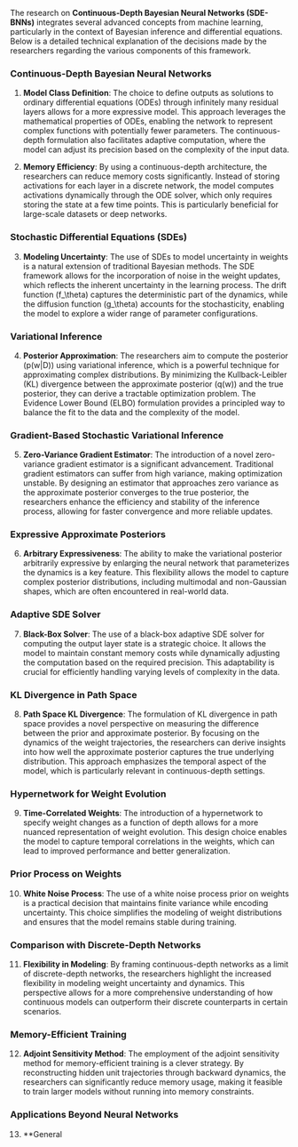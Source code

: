 The research on **Continuous-Depth Bayesian Neural Networks (SDE-BNNs)** integrates several advanced concepts from machine learning, particularly in the context of Bayesian inference and differential equations. Below is a detailed technical explanation of the decisions made by the researchers regarding the various components of this framework.

### Continuous-Depth Bayesian Neural Networks

1. **Model Class Definition**: The choice to define outputs as solutions to ordinary differential equations (ODEs) through infinitely many residual layers allows for a more expressive model. This approach leverages the mathematical properties of ODEs, enabling the network to represent complex functions with potentially fewer parameters. The continuous-depth formulation also facilitates adaptive computation, where the model can adjust its precision based on the complexity of the input data.

2. **Memory Efficiency**: By using a continuous-depth architecture, the researchers can reduce memory costs significantly. Instead of storing activations for each layer in a discrete network, the model computes activations dynamically through the ODE solver, which only requires storing the state at a few time points. This is particularly beneficial for large-scale datasets or deep networks.

### Stochastic Differential Equations (SDEs)

3. **Modeling Uncertainty**: The use of SDEs to model uncertainty in weights is a natural extension of traditional Bayesian methods. The SDE framework allows for the incorporation of noise in the weight updates, which reflects the inherent uncertainty in the learning process. The drift function \(f_\theta\) captures the deterministic part of the dynamics, while the diffusion function \(g_\theta\) accounts for the stochasticity, enabling the model to explore a wider range of parameter configurations.

### Variational Inference

4. **Posterior Approximation**: The researchers aim to compute the posterior \(p(w|D)\) using variational inference, which is a powerful technique for approximating complex distributions. By minimizing the Kullback-Leibler (KL) divergence between the approximate posterior \(q(w)\) and the true posterior, they can derive a tractable optimization problem. The Evidence Lower Bound (ELBO) formulation provides a principled way to balance the fit to the data and the complexity of the model.

### Gradient-Based Stochastic Variational Inference

5. **Zero-Variance Gradient Estimator**: The introduction of a novel zero-variance gradient estimator is a significant advancement. Traditional gradient estimators can suffer from high variance, making optimization unstable. By designing an estimator that approaches zero variance as the approximate posterior converges to the true posterior, the researchers enhance the efficiency and stability of the inference process, allowing for faster convergence and more reliable updates.

### Expressive Approximate Posteriors

6. **Arbitrary Expressiveness**: The ability to make the variational posterior arbitrarily expressive by enlarging the neural network that parameterizes the dynamics is a key feature. This flexibility allows the model to capture complex posterior distributions, including multimodal and non-Gaussian shapes, which are often encountered in real-world data.

### Adaptive SDE Solver

7. **Black-Box Solver**: The use of a black-box adaptive SDE solver for computing the output layer state is a strategic choice. It allows the model to maintain constant memory costs while dynamically adjusting the computation based on the required precision. This adaptability is crucial for efficiently handling varying levels of complexity in the data.

### KL Divergence in Path Space

8. **Path Space KL Divergence**: The formulation of KL divergence in path space provides a novel perspective on measuring the difference between the prior and approximate posterior. By focusing on the dynamics of the weight trajectories, the researchers can derive insights into how well the approximate posterior captures the true underlying distribution. This approach emphasizes the temporal aspect of the model, which is particularly relevant in continuous-depth settings.

### Hypernetwork for Weight Evolution

9. **Time-Correlated Weights**: The introduction of a hypernetwork to specify weight changes as a function of depth allows for a more nuanced representation of weight evolution. This design choice enables the model to capture temporal correlations in the weights, which can lead to improved performance and better generalization.

### Prior Process on Weights

10. **White Noise Process**: The use of a white noise process prior on weights is a practical decision that maintains finite variance while encoding uncertainty. This choice simplifies the modeling of weight distributions and ensures that the model remains stable during training.

### Comparison with Discrete-Depth Networks

11. **Flexibility in Modeling**: By framing continuous-depth networks as a limit of discrete-depth networks, the researchers highlight the increased flexibility in modeling weight uncertainty and dynamics. This perspective allows for a more comprehensive understanding of how continuous models can outperform their discrete counterparts in certain scenarios.

### Memory-Efficient Training

12. **Adjoint Sensitivity Method**: The employment of the adjoint sensitivity method for memory-efficient training is a clever strategy. By reconstructing hidden unit trajectories through backward dynamics, the researchers can significantly reduce memory usage, making it feasible to train larger models without running into memory constraints.

### Applications Beyond Neural Networks

13. **General